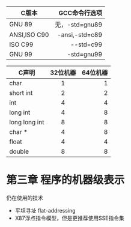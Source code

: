 |C版本|GCC命令行选项|
|-----|-----------:|
|GNU 89|无，-std=gnu89|
|ANSI,ISO C90|-ansi,-std=c89|
|ISO C99|--std=c99|
|GNU 99|-std=gnu99|

|C声明|32位机器|64位机器|
|----|:------:|------:|
|char|1|1|
|short int|2|2|
|int|4|4|
|long int|4|8|
|long long int|8|8|
|char *|4|8|
|float|4|4|
|double|8|8|
# 第三章 程序的机器级表示
仍在使用的技术
* 平坦寻址 flat-addressing
* X87浮点指令模型，但是更推荐使用SSE指令集
